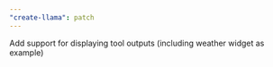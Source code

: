 ```yaml
---
"create-llama": patch
---
```


Add support for displaying tool outputs (including weather widget as example)
